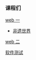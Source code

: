 ### 课程们

[web 一](web1/)

- [非遗世界](https://liujinmenghaoren.github.io/myCourse/web1/practice/feiyi.html)

[web 二](web2/readme.md)

[软件测试](softwareTesting/readme.md)

